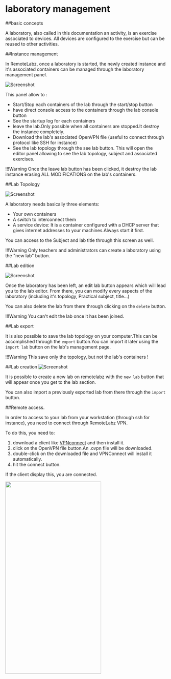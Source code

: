 # laboratory management

##basic concepts

A laboratory, also called in this documentation an activity, is an exercise associated to devices. All devices are configured to the exercise but can be reused to other activities.

##Instance management

In RemoteLabz, once a laboratory is started, the newly created instance and it's associated containers can be managed through the laboratory management panel.

![Screenshot](/images/Administrator/Administrator_Instances.png)

This panel allow to :

 - Start/Stop each containers of the lab through the start/stop button
 - have direct console access to the containers through the lab console button
 - See the startup log for each containers
 - leave the lab.Only possible when all containers are stopped.It destroy the instance completely.
 - Download the lab's associated OpenVPN file (useful to connect through protocol like SSH for instance)
 - See the lab topology through the see lab button. This will open the editor panel allowing to see the lab topology, subject and associated exercises.

!!!Warning
     Once the leave lab button has been clicked, it destroy the lab instance erasing ALL MODIFICATIONS on the lab's containers.


##Lab Topology

![Screenshot](/images/Administrator/labtopology.png)

A laboratory needs basically three elements:

 - Your own containers
 - A switch to interconnect them 
 - A service device: It is a container configured with a DHCP server that gives internet addresses to your machines.Always start it first.

You can access to the Subject and lab title through this screen as well.
 
!!!Warning
    Only teachers and administrators can create a laboratory using the "new lab" button.

##Lab edition

![Screenshot](/images/Administrator/Administrator_Lab_edition.png)

Once the laboratory has been left, an edit lab button appears which will lead you to the lab editor.
From there, you can modify every aspects of the laboratory (including it's topology, Practical subject, title...)

You can also delete the lab from there through clicking on the `delete` button.

!!!Warning
    You can't edit the lab once it has been joined.

##Lab export

It is also possible to save the lab topology on your computer.This can be accomplished through the `export` button.You can import it later using the `import lab` button on the lab's management page.

!!!Warning
    This save only the topology, but not the lab's containers !

##Lab creation
![Screenshot](/images/Administrator/Administrator_lab_creation.png)

It is possible to create a new lab on remotelabz with the `new lab` button that will appear once you get to the lab section.

You can also import a previously exported lab from there through the `import` button.
 
##Remote access.

In order to  access to your lab from your workstation (through ssh for instance), you need to connect through RemoteLabz VPN.

To do this, you need to:

1. download a client like <a href="https://openvpn.net/client/">VPNconnect</a> and then install it.
2. click on the OpenVPN file button.An .ovpn file will be downloaded.
3. double-click on the downloaded file and VPNConnect will install it automatically.
4. hit the connect button.

If the client display this, you are connected.

<img src="/images/Administrator/VPN_Connect.png" height=600px width=300px>











